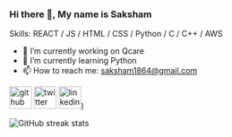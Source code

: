 ### Hi there 👋, My name is Saksham

Skills:   REACT / JS / HTML / CSS / Python / C / C++ / AWS 

- 🔭 I’m currently working on Qcare 
- 🌱 I’m currently learning Python 
- 📫 How to reach me: saksham1864@gmail.com 


[<img src='https://img.icons8.com/?size=100&id=12599&format=png&color=000000' alt='github' height='40'>](https://github.com/saksham1864)  [<img src='https://img.icons8.com/?size=100&id=01GWmP9aUoPj&format=png&color=000000 ' alt='twitter' height='40'>](https://twitter.com/@fawkesverse) [<img src='[https://icons8.com/icon/8808/linkedin](https://img.icons8.com/?size=100&id=8808&format=png&color=000000)' alt='linkedin' height='40'>](https://www.linkedin.com/in/sakshamsharma24/))

![GitHub streak stats](https://streak-stats.demolab.com/?user=saksham1864)  

